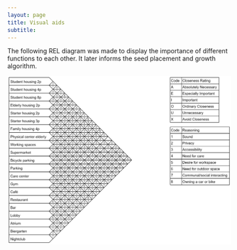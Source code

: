 ```yaml
---
layout: page
title: Visual aids
subtitle: 
---
```

The following REL diagram was made to display the importance of different functions to each other. It later informs the seed placement and growth algorithm.

![REL](/assets/img/rel.png)